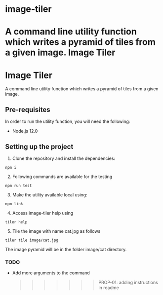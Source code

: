 # image-tiler

A command line utility function which writes a pyramid of tiles from a given image.
Image Tiler
=======

<!--
title: 'Image Tiler'
description: 'Command Line utility to write a "pyramid" of tiles which can be used for zoom application'
framework: v1
language: nodeJS
authorLink: 'https://github.com/lujaw'
authorName: 'Luja Shrestha'
-->

# Image Tiler

A command line utility function which writes a pyramid of tiles from a given image.

## Pre-requisites

In order to run the utility function, you will need the following:

- Node.js 12.0

## Setting up the project

1. Clone the repository and install the dependencies:

```
npm i
```

2. Following commands are available for the testing

```
npm run test
```

3. Make the utility available local using:

```
npm link
```

4. Access image-tiler help using

```
tiler help
```

5. Tile the image with name cat.jpg as follows

```
tiler tile image/cat.jpg
```

The image pyramid will be in the folder image/cat directory.

### TODO

- Add more arguments to the command
  > > > > > > > PROP-01: adding instructions in readme
